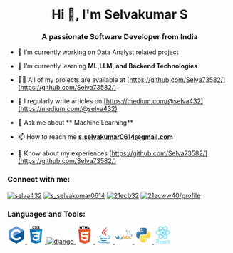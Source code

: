 <!DOCTYPE html>
<html lang="en">
<head>
    <meta charset="UTF-8">
    <meta name="viewport" content="width=device-width, initial-scale=1.0">
    
</head>
<body>
    <h1 align="center">Hi 👋, I'm Selvakumar S</h1>
<h3 align="center">A passionate Software Developer from India</h3>

- 🔭 I’m currently working on Data Analyst related project

- 🌱 I’m currently learning **ML,LLM, and Backend Technologies**

- 👨‍💻 All of my projects are available at [https://github.com/Selva73582/](https://github.com/Selva73582/)

- 📝 I regularly write articles on [https://medium.com/@selva432](https://medium.com/@selva432)

- 💬 Ask me about ** Machine Learning**

- 📫 How to reach me **s.selvakumar0614@gmail.com**

- 📄 Know about my experiences [https://github.com/Selva73582/](https://github.com/Selva73582/)

<h3 align="left">Connect with me:</h3>
<p align="left">
<a href="https://linkedin.com/in/selva432" target="blank"><img align="center" src="https://raw.githubusercontent.com/rahuldkjain/github-profile-readme-generator/master/src/images/icons/Social/linked-in-alt.svg" alt="selva432" height="30" width="40" /></a>
<a href="https://www.hackerrank.com/s_selvakumar0614" target="blank"><img align="center" src="https://raw.githubusercontent.com/rahuldkjain/github-profile-readme-generator/master/src/images/icons/Social/hackerrank.svg" alt="s_selvakumar0614" height="30" width="40" /></a>
<a href="https://www.leetcode.com/21ecb32" target="blank"><img align="center" src="https://raw.githubusercontent.com/rahuldkjain/github-profile-readme-generator/master/src/images/icons/Social/leet-code.svg" alt="21ecb32" height="30" width="40" /></a>
<a href="https://auth.geeksforgeeks.org/user/21ecww40/profile" target="blank"><img align="center" src="https://raw.githubusercontent.com/rahuldkjain/github-profile-readme-generator/master/src/images/icons/Social/geeks-for-geeks.svg" alt="21ecww40/profile" height="30" width="40" /></a>
</p>

<h3 align="left">Languages and Tools:</h3>
<p align="left"> <a href="https://www.cprogramming.com/" target="_blank" rel="noreferrer"> <img src="https://raw.githubusercontent.com/devicons/devicon/master/icons/c/c-original.svg" alt="c" width="40" height="40"/> </a> <a href="https://www.w3schools.com/css/" target="_blank" rel="noreferrer"> <img src="https://raw.githubusercontent.com/devicons/devicon/master/icons/css3/css3-original-wordmark.svg" alt="css3" width="40" height="40"/> </a> <a href="https://www.coursera.org/account/accomplishments/certificate/S52ZWUR73HKN" target="_blank" rel="noreferrer"> <img src="https://cdn.worldvectorlogo.com/logos/django.svg" alt="django" width="40" height="40"/> </a> <a href="https://www.w3.org/html/" target="_blank" rel="noreferrer"> <img src="https://raw.githubusercontent.com/devicons/devicon/master/icons/html5/html5-original-wordmark.svg" alt="html5" width="40" height="40"/> </a> <a href="https://www.java.com" target="_blank" rel="noreferrer"> <img src="https://raw.githubusercontent.com/devicons/devicon/master/icons/java/java-original.svg" alt="java" width="40" height="40"/> </a> <a href="https://www.udemy.com/certificate/UC-2e72904d-a39c-448a-bd9c-4630cb0d5918/" target="_blank" rel="noreferrer"> <img src="https://raw.githubusercontent.com/devicons/devicon/master/icons/mysql/mysql-original-wordmark.svg" alt="mysql" width="40" height="40"/> </a> <a href="https://www.coursera.org/account/accomplishments/certificate/6ZK8NYS4S75T" target="_blank" rel="noreferrer"> <img src="https://raw.githubusercontent.com/devicons/devicon/master/icons/python/python-original.svg" alt="python" width="40" height="40"/> </a> <a href="https://www.coursera.org/account/accomplishments/certificate/WMZ9KLZYT5RZ" target="_blank" rel="noreferrer"> <img src="https://raw.githubusercontent.com/devicons/devicon/master/icons/react/react-original-wordmark.svg" alt="react" width="40" height="40"/> </a> </p>

</body>
</html>
